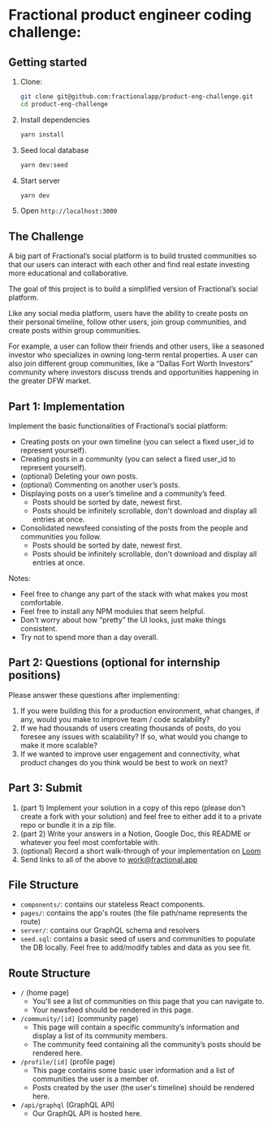 # Fractional product engineer coding challenge:

## Getting started
1. Clone:
    ```bash
    git clone git@github.com:fractionalapp/product-eng-challenge.git
    cd product-eng-challenge
    ```
2. Install dependencies
   ```bash
   yarn install
   ```
3. Seed local database
   ```bash
   yarn dev:seed
   ```
4. Start server
   ```bash
   yarn dev
   ```
3. Open `http://localhost:3000`

## The Challenge

A big part of Fractional’s social platform is to build trusted communities so that our users can interact with each other and find real estate investing more educational and collaborative.

The goal of this project is to build a simplified version of Fractional’s social platform.

Like any social media platform, users have the ability to create posts on their personal timeline, follow other users, join group communities, and create posts within group communities.

For example, a user can follow their friends and other users, like a seasoned investor who specializes in owning long-term rental properties. A user can also join different group communities, like a “Dallas Fort Worth Investors” community where investors discuss trends and opportunities happening in the greater DFW market.


## Part 1: Implementation

Implement the basic functionalities of Fractional’s social platform:
- Creating posts on your own timeline (you can select a fixed user_id to represent yourself).
- Creating posts in a community (you can select a fixed user_id to represent yourself).
- (optional) Deleting your own posts.
- (optional) Commenting on another user’s posts.
- Displaying posts on a user’s timeline and a community’s feed.
  - Posts should be sorted by date, newest first.
  - Posts should be infinitely scrollable, don't download and display all entries at once.
- Consolidated newsfeed consisting of the posts from the people and communities you follow.
  - Posts should be sorted by date, newest first.
  - Posts should be infinitely scrollable, don't download and display all entries at once.

Notes:
- Feel free to change any part of the stack with what makes you most comfortable.
- Feel free to install any NPM modules that seem helpful.
- Don't worry about how “pretty” the UI looks, just make things consistent.
- Try not to spend more than a day overall.

## Part 2: Questions (optional for internship positions)

Please answer these questions after implementing:
1. If you were building this for a production environment, what changes, if any, would you make to improve team / code scalability?
2. If we had thousands of users creating thousands of posts, do you foresee any issues with scalability? If so, what would you change to make it more scalable?
3. If we wanted to improve user engagement and connectivity, what product changes do you think would be best to work on next?

## Part 3: Submit

1. (part 1) Implement your solution in a copy of this repo (please don't create a fork with your solution) and feel free to either add it to a private repo or bundle it in a zip file.
2. (part 2) Write your answers in a Notion, Google Doc, this README or whatever you feel most comfortable with.
3. (optional) Record a short walk-through of your implementation on [Loom](https://www.loom.com/)
4. Send links to all of the above to [work@fractional.app](mailto:work@fractional.app)

## File Structure

- `components/`: contains our stateless React components.
- `pages/`: contains the app's routes (the file path/name represents the route)
- `server/`: contains our GraphQL schema and resolvers
- `seed.sql`: contains a basic seed of users and communities to populate the DB locally. Feel free to add/modify tables and data as you see fit.

## Route Structure

- `/` (home page)
  - You'll see a list of communities on this page that you can navigate to.
  - Your newsfeed should be rendered in this page.
- `/community/[id]` (community page)
  - This page will contain a specific community’s information and display a list of its community members.
  - The community feed containing all the community’s posts should be rendered here.
- `/profile/[id]` (profile page)
  - This page contains some basic user information and a list of communities the user is a member of.
  - Posts created by the user (the user's timeline) should be rendered here.
- `/api/graphql` (GraphQL API)
  - Our GraphQL API is hosted here.
